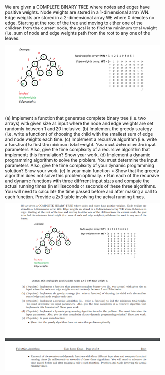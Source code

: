 We are given a COMPLETE BINARY TREE where nodes and edges have positive weights. Node weights are stored in a 1-dimensional array WN. Edge weights are stored in a 2-dimensional array WE where 0 denotes no edge. Starting at the root of the tree and moving to either one of the children from the current node, the goal is to find the minimum total weight (i.e. sum of node and edge weights path from the root to any one of the leaves.

![Example](/CompleteBinaryTreeMinPath/Example.png)

(a) Implement a function that generates complete binary tree (i.e. two arrays) with given size as input where the node and edge weights are set randomly between 1 and 20 inclusive.
(b) Implement the greedy strategy (i.e. write a function) of choosing the child with the smallest sum of edge and node weights each time.
(c) Implement a recursive algorithm (i.e. write a function) to find the minimum total weight. You must determine the input parameters. Also, give the time complexity of a recursive algorithm that implements this formulation? Show your work.
(d) Implement a dynamic programming algorithm to solve the problem. You must determine the input parameters. Also, give the time complexity of your dynamic programming solution? Show your work.
(e) In your main function:
• Show that the greedy algorithm does not solve this problem optimally.
• Run each of the recursive and dynamic functions with three different input sizes and compute the actual running times (in milliseconds or seconds of these three algorithms. You will need to calculate the time passed before and after making a call to each function. Provide a 2x3 table involving the actual running times.

![Question](/CompleteBinaryTreeMinPath/Question.png)

